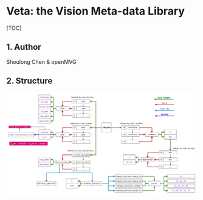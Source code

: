 # Veta: the Vision Meta-data Library

[TOC]

## 1. Author

Shoulong Chen & openMVG

## 2. Structure

<img src="./docs/sfm_data_structure.drawio.png">
